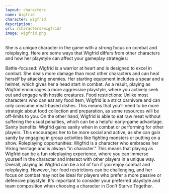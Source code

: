 ```yaml
---
layout: characters
name: Wigfrid
character: wigfrid
description: 
url: /characters/wigfrid/
image: wigfrid.png
---
```

She is a unique character in the game with a strong focus on combat and roleplaying. Here are some ways that Wigfrid differs from other characters and how her playstyle can affect your gameplay strategies:

Battle-focused: Wigfrid is a warrior at heart and is designed to excel in combat. She deals more damage than most other characters and can heal herself by attacking enemies. Her starting equipment includes a spear and a helmet, which gives her a head start in combat. As a result, playing as Wigfrid encourages a more aggressive playstyle, where you actively seek out and engage with hostile creatures.
Food restrictions: Unlike most characters who can eat any food item, Wigfrid is a strict carnivore and can only consume meat-based dishes. This means that you'll need to be more strategic about food collection and preparation, as some resources will be off-limits to you. On the other hand, Wigfrid is able to eat raw meat without suffering the usual penalties, which can be a helpful early-game advantage.
Sanity benefits: Wigfrid gains sanity when in combat or performing for other players. This encourages her to be more social and active, as she can gain sanity by engaging in group activities like fighting monsters or putting on a show.
Roleplaying opportunities: Wigfrid is a character who embraces her Viking heritage and is always "in character." This means that playing as Wigfrid can be a fun roleplaying experience, where you can immerse yourself in the character and interact with other players in a unique way.
Overall, playing as Wigfrid can be a lot of fun if you enjoy combat and roleplaying. However, her food restrictions can be challenging, and her focus on combat may not be ideal for players who prefer a more passive or defensive playstyle. It's important to consider your preferred playstyle and team composition when choosing a character in Don't Starve Together.